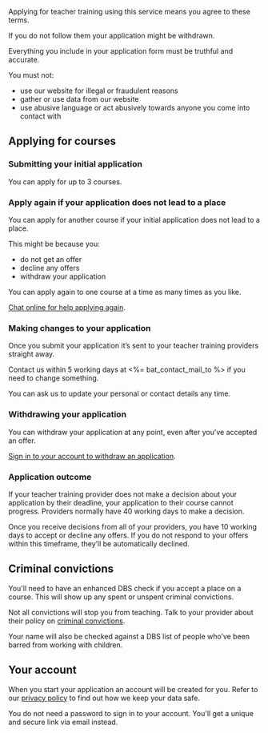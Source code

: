 Applying for teacher training using this service means you agree to these terms.

If you do not follow them your application might be withdrawn.

Everything you include in your application form must be truthful and accurate.

You must not:

- use our website for illegal or fraudulent reasons
- gather or use data from our website
- use abusive language or act abusively towards anyone you come into contact with

## Applying for courses

### Submitting your initial application

You can apply for up to 3 courses.

### Apply again if your application does not lead to a place

You can apply for another course if your initial application does not lead to a place.

This might be because you:

* do not get an offer
* decline any offers
* withdraw your application

You can apply again to one course at a time as many times as you like.

[Chat online for help applying again](<%= t('get_into_teaching.url_online_chat') %>).

### Making changes to your application

Once you submit your application it’s sent to your teacher training providers straight away.

Contact us within 5 working days at <%= bat_contact_mail_to %> if you need to change something.

You can ask us to update your personal or contact details any time.

### Withdrawing your application

You can withdraw your application at any point, even after you’ve accepted an offer.

[Sign in to your account to withdraw an application](<%= candidate_interface_sign_in_path %>).

### Application outcome

If your teacher training provider does not make a decision about your application by their deadline, your application to their course cannot progress. Providers normally have 40 working days to make a decision.

Once you receive decisions from all of your providers, you have 10 working days to accept or decline any offers. If you do not respond to your offers within this timeframe, they’ll be automatically declined.

## Criminal convictions

You'll need to have an enhanced DBS check if you accept a place on a course. This will show up any spent or unspent criminal convictions.

Not all convictions will stop you from teaching. Talk to your provider about their policy on [criminal convictions](https://www.gov.uk/exoffenders-and-employment).

Your name will also be checked against a DBS list of people who’ve been barred from working with children.

## Your account

When you start your application an account will be created for you. Refer to our [privacy policy](<%= candidate_interface_privacy_policy_path %>) to find out how we keep your data safe.

You do not need a password to sign in to your account. You'll get a unique and secure link via email instead.
